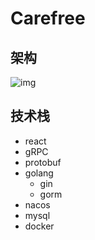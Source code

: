 # Carefree

## 架构
![img](https://else-1304079738.cos.ap-beijing.myqcloud.com/WX20201208-130305%402x.png)
## 技术栈
- react
- gRPC
- protobuf
- golang
  - gin
  - gorm
- nacos
- mysql
- docker
